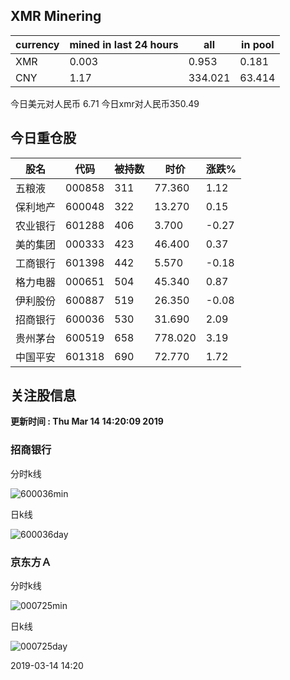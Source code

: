 ## XMR Minering

|currency|mined in last 24 hours|all|in pool|
|---|---|---|---|
|XMR|0.003|0.953|0.181|
|CNY|1.17|334.021|63.414|

今日美元对人民币 6.71	今日xmr对人民币350.49


## 今日重仓股 

|股名|代码|被持数|时价|涨跌%|
|---|---|---|---|---|
|五粮液|000858|311|77.360|1.12|
|保利地产|600048|322|13.270|0.15|
|农业银行|601288|406|3.700|-0.27|
|美的集团|000333|423|46.400|0.37|
|工商银行|601398|442|5.570|-0.18|
|格力电器|000651|504|45.340|0.87|
|伊利股份|600887|519|26.350|-0.08|
|招商银行|600036|530|31.690|2.09|
|贵州茅台|600519|658|778.020|3.19|
|中国平安|601318|690|72.770|1.72|

## 关注股信息
**更新时间 : Thu Mar 14 14:20:09 2019**
### 招商银行 
分时k线

![600036min](http://image.sinajs.cn/newchart/min/n/sh600036.gif)

日k线

![600036day](http://image.sinajs.cn/newchart/daily/n/sh600036.gif)

### 京东方Ａ 
分时k线

![000725min](http://image.sinajs.cn/newchart/min/n/sz000725.gif)

日k线

![000725day](http://image.sinajs.cn/newchart/daily/n/sz000725.gif)

2019-03-14 14:20